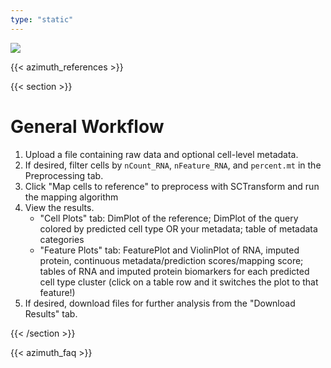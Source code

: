 ```yaml
---
type: "static"
---
```


<style>
.section.nopad {
    padding: 0rem;
}
</style>

<div class="section nopad">
    <div class="container">
        <div class = "content">
            <img src="/img/azimuth_banner.png">
        </div>
    </div>
</div>

{{< azimuth_references >}}

{{< section >}}

# General Workflow
1. Upload a file containing raw data and optional cell-level metadata.
2. If desired, filter cells by `nCount_RNA`, `nFeature_RNA`, and `percent.mt` in the Preprocessing tab.
3. Click "Map cells to reference" to preprocess with SCTransform and run the mapping algorithm         
4. View the results.                                                                        
    * "Cell Plots" tab: DimPlot of the reference; DimPlot of the query colored by predicted cell type OR your metadata; table of metadata categories
    * "Feature Plots" tab: FeaturePlot and ViolinPlot of RNA, imputed protein, continuous metadata/prediction scores/mapping score; tables of RNA and imputed protein biomarkers for each predicted cell type cluster (click on a table row and it switches the plot to that feature!)
5. If desired, download files for further analysis from the "Download Results" tab.

{{< /section >}}

{{< azimuth_faq >}}

